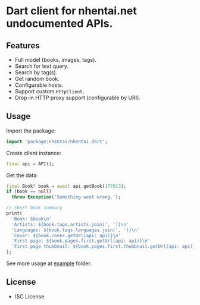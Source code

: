 # Dart client for nhentai.net undocumented APIs.

## Features

* Full model (books, images, tags).
* Search for text query.
* Search by tag(s).
* Get random book.
* Configurable hosts.
* Support custom `HttpClient`.
* Drop-in HTTP proxy support (configurable by URI).

## Usage

Import the package:
```dart
import 'package:nhentai/nhentai.dart';
```
Create client instance:
```dart
final api = API();
```

Get the data:
```dart
final Book? book = await api.getBook(177013);
if (book == null)
  throw Exception('Something went wrong.');

// Short book summary
print(
  'Book: $book\n'
  'Artists: ${book.tags.artists.join(', ')}\n'
  'Languages: ${book.tags.languages.join(', ')}\n'
  'Cover: ${book.cover.getUrl(api: api)}\n'
  'First page: ${book.pages.first.getUrl(api: api)}\n'
  'First page thumbnail: ${book.pages.first.thumbnail.getUrl(api: api)}\n',
);
```

See more usage at [example](/example/) folder.

## License

* ISC License
